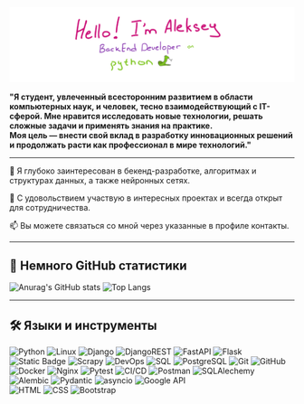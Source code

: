 ![Banner](banner4.PNG)

**"Я студент, увлеченный всесторонним развитием в области компьютерных наук, и человек, тесно взаимодействующий с IT-сферой. Мне нравится исследовать новые технологии, решать сложные задачи и применять знания на практике.  
Моя цель — внести свой вклад в разработку инновационных решений и продолжать расти как профессионал в мире технологий."**

---

👀 Я глубоко заинтересован в бекенд-разработке, алгоритмах и структурах данных, а также нейронных сетях.

💞️ С удовольствием участвую в интересных проектах и всегда открыт для сотрудничества.

📫 Вы можете связаться со мной через указанные в профиле контакты.  

---  

## 📜 Немного GitHub статистики  
  
![Anurag's GitHub stats](https://github-readme-stats.vercel.app/api?username=shft1&show_icons=True&hide=stars&card_width=350)
![Top Langs](https://github-readme-stats.vercel.app/api/top-langs/?username=shft1&layout=compact&size_weight=0.5&count_weight=0.5)  

---

## 🛠 Языки и инструменты 
![Python](https://camo.githubusercontent.com/d2080d24775bd0fd90b63e3bfd6d2e6b14a83bb5a79b051f83105abcaa0f4d1a/68747470733a2f2f696d672e736869656c64732e696f2f62616467652f507974686f6e2d3337373641423f7374796c653d666c61742d737175617265266c6f676f3d707974686f6e266c6f676f436f6c6f723d7768697465)
![Linux](https://camo.githubusercontent.com/2f3a14d03be17f27e16e9f027f3ca63db3563980a631a2ae525b50e3bd25a639/68747470733a2f2f696d672e736869656c64732e696f2f62616467652f4c696e75782d4643433632343f7374796c653d666c61742d737175617265266c6f676f3d6c696e7578266c6f676f436f6c6f723d626c61636b)
![Django](https://camo.githubusercontent.com/5cc379d10c87a16ab66c25e10153bf00ff5c501e044b24f7f1c29fd52fd03845/68747470733a2f2f696d672e736869656c64732e696f2f62616467652f446a616e676f2d3039324532303f7374796c653d666c61742d737175617265266c6f676f3d646a616e676f266c6f676f436f6c6f723d7768697465)
![DjangoREST](https://camo.githubusercontent.com/b2413ce06e91ba84ed60d214e1bfa733f46ab2cae86b700d717bd56da39fd069/68747470733a2f2f696d672e736869656c64732e696f2f62616467652f4452462d3341384542413f7374796c653d666c61742d737175617265266c6f676f3d646a616e676f266c6f676f436f6c6f723d7768697465)
![FastAPI](https://camo.githubusercontent.com/03b25fd1b630cf8447db644a9f8c865d44b06c205f2fc425e9901a0e14878626/68747470733a2f2f696d672e736869656c64732e696f2f62616467652f466173744150492d3030353537313f7374796c653d666c61742d737175617265266c6f676f3d66617374617069266c6f676f436f6c6f723d7768697465)
![Flask](https://camo.githubusercontent.com/3252595998d1f254fa1ffe9f5a8486a8f5e5450b8b00da1448039021a305fd38/68747470733a2f2f696d672e736869656c64732e696f2f62616467652f466c61736b2d3030303030303f7374796c653d666c61742d737175617265266c6f676f3d666c61736b266c6f676f436f6c6f723d7768697465)
![Static Badge](https://img.shields.io/badge/httpx-blue?style=flat-square&logo=aiohttp)
![Scrapy](https://camo.githubusercontent.com/ed3d17123fad872ab5256a0c9e1dbbe7c732dc8d53845a955730f581605af723/68747470733a2f2f696d672e736869656c64732e696f2f62616467652f5363726170792d3732423530303f7374796c653d666c61742d737175617265266c6f676f3d736372617079266c6f676f436f6c6f723d7768697465)
![DevOps](https://camo.githubusercontent.com/050cf51bde598745de51dd9175fc3426a8a37056455828bfdeecf03f33234a3f/68747470733a2f2f696d672e736869656c64732e696f2f62616467652f4465764f70732d3030303030303f7374796c653d666c61742d737175617265266c6f676f3d6465766f7073266c6f676f436f6c6f723d7768697465)
![SQL](https://camo.githubusercontent.com/b1091f35dbd1cc968020523ee8b6cc32dfb9b25d809a034e422b1329129e79bc/68747470733a2f2f696d672e736869656c64732e696f2f62616467652f53514c2d3434373941313f7374796c653d666c61742d737175617265266c6f676f3d706f737467726573716c266c6f676f436f6c6f723d7768697465)
![PostgreSQL](https://camo.githubusercontent.com/c409bb5a9d880b72c23d3ff3db310c7170bc71f96d92753ac62613bbfc743a57/68747470733a2f2f696d672e736869656c64732e696f2f62616467652f506f737467726553514c2d3431363945313f7374796c653d666c61742d737175617265266c6f676f3d706f737467726573716c266c6f676f436f6c6f723d7768697465)
![Git](https://camo.githubusercontent.com/737430c0e29db8f5b8ec42c3b3d21fab3a178a21ed77c5a682bed98feb1542bb/68747470733a2f2f696d672e736869656c64732e696f2f62616467652f4769742d4630353033323f7374796c653d666c61742d737175617265266c6f676f3d676974266c6f676f436f6c6f723d7768697465)
![GitHub](https://camo.githubusercontent.com/9e350d40960d81b2dc63509dbdab7f30ffa0d9df37c8ecb49c585b1cd71cdcc9/68747470733a2f2f696d672e736869656c64732e696f2f62616467652f4769744875622d3138313731373f7374796c653d666c61742d737175617265266c6f676f3d676974687562266c6f676f436f6c6f723d7768697465)  
![Docker](https://camo.githubusercontent.com/bfb7555b6d85ca0d42c2c2e6a741cd9f5b9b1d7bb95535450f1afd2558554f86/68747470733a2f2f696d672e736869656c64732e696f2f62616467652f446f636b65722d3234393645443f7374796c653d666c61742d737175617265266c6f676f3d646f636b6572266c6f676f436f6c6f723d7768697465)
![Nginx](https://camo.githubusercontent.com/248d87a7d48260ac3eda840a2276956b5d6d73fc6dc3def9c44e0ad08d75628a/68747470733a2f2f696d672e736869656c64732e696f2f62616467652f4e67696e782d3030393633393f7374796c653d666c61742d737175617265266c6f676f3d6e67696e78266c6f676f436f6c6f723d7768697465)
![Pytest](https://camo.githubusercontent.com/acb63b81d8bd6df822fb09d04170d4cc0fc18ee32d244d445258582b110507c8/68747470733a2f2f696d672e736869656c64732e696f2f62616467652f5079746573742d3041324233363f7374796c653d666c61742d737175617265266c6f676f3d707974657374266c6f676f436f6c6f723d7768697465)
![CI/CD](https://camo.githubusercontent.com/56ca9f8f713160070b7b3cd90c72e60243fc884468c8d3e716367794360789b6/68747470733a2f2f696d672e736869656c64732e696f2f62616467652f43492f43442d3061386438663f7374796c653d666c61742d737175617265266c6f676f3d636972636c656369266c6f676f436f6c6f723d7768697465)
![Postman](https://camo.githubusercontent.com/623f76583719140477d0204bf45f1c2abc6961f0bca877eac0131a1b401dd416/68747470733a2f2f696d672e736869656c64732e696f2f62616467652f506f73746d616e2d4646364333373f7374796c653d666c61742d737175617265266c6f676f3d706f73746d616e266c6f676f436f6c6f723d7768697465)
![SQLAlechemy](https://camo.githubusercontent.com/19e125487485f9d8392e102b2a70e0b89c54a489ccb792cd8e7016428b6274a0/68747470733a2f2f696d672e736869656c64732e696f2f62616467652f53514c416c6368656d792d3643433234413f7374796c653d666c61742d737175617265266c6f676f3d707974686f6e266c6f676f436f6c6f723d7768697465)
![Alembic](https://camo.githubusercontent.com/5faca6dd29ba3171c46a04515985445b2fb21ab43b651e7e4d593838e1d69725/68747470733a2f2f696d672e736869656c64732e696f2f62616467652f416c656d6269632d3333333333333f7374796c653d666c61742d737175617265266c6f676f3d707974686f6e266c6f676f436f6c6f723d7768697465)
![Pydantic](https://camo.githubusercontent.com/22b42ec1ff408c1bc9db6da29faa622735d564aebb748d6db00d4fee7f21c277/68747470733a2f2f696d672e736869656c64732e696f2f62616467652f507964616e7469632d3163316331633f7374796c653d666c61742d737175617265266c6f676f3d707974686f6e266c6f676f436f6c6f723d7768697465)
![asyncio](https://camo.githubusercontent.com/b599ebdd7eff4cbd9fbe780b4218153f2ba59d13222bb1aed3628f166e545da9/68747470733a2f2f696d672e736869656c64732e696f2f62616467652f4173796e63696f2d3163316331633f7374796c653d666c61742d737175617265266c6f676f3d707974686f6e266c6f676f436f6c6f723d7768697465)
![Google API](https://camo.githubusercontent.com/c7d2dc1a3f5854bc295409b87f6eee747e1742b3793cee879782038a7e12c70a/68747470733a2f2f696d672e736869656c64732e696f2f62616467652f476f6f676c655f4170692d4538373131413f7374796c653d666c61742d737175617265266c6f676f3d676f6f676c65266c6f676f436f6c6f723d7768697465)  
![HTML](https://camo.githubusercontent.com/a87f251889c962d2998d1df64494e227b5cce725e28a891e45cd3d09015bc745/68747470733a2f2f696d672e736869656c64732e696f2f62616467652f48544d4c2d4533344632363f7374796c653d666c61742d737175617265266c6f676f3d68746d6c35266c6f676f436f6c6f723d7768697465)
![CSS](https://camo.githubusercontent.com/23e571179a26f7d3133e178b2a24f1bbdaa357e5fcc801d3af2e07a380c8e623/68747470733a2f2f696d672e736869656c64732e696f2f62616467652f4353532d3135373242363f7374796c653d666c61742d737175617265266c6f676f3d63737333266c6f676f436f6c6f723d7768697465)
![Bootstrap](https://camo.githubusercontent.com/896f1d717aba9e79ab96214a806283754fb7aa84818a73424c14058706b21961/68747470733a2f2f696d672e736869656c64732e696f2f62616467652f426f6f7473747261702d3536334437433f7374796c653d666c61742d737175617265266c6f676f3d626f6f747374726170266c6f676f436f6c6f723d7768697465)

